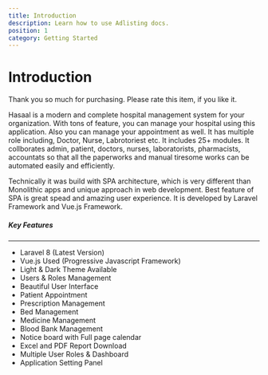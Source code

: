 ```yaml
---
title: Introduction
description: Learn how to use Adlisting docs.
position: 1
category: Getting Started
---
```


# Introduction

Thank you so much for purchasing. Please rate this item, if you like it.

Hasaal is a modern and complete hospital management system for your organization. With tons of feature, you can manage your hospital using this application. Also you can manage your appointment as well. It has multiple role including, Doctor, Nurse, Labrotoriest etc. It includes 25+ modules. It collborates admin, patient, doctors, nurses, laboratorists, pharmacists, accountats so that all the paperworks and manual tiresome works can be automated easily and efficiently.

Technically it was build with SPA architecture, which is very different than Monolithic apps and unique approach in web development. Best feature of SPA is great spead and amazing user experience. It is developed by Laravel Framework and Vue.js Framework.

##### Key Features

---

- Laravel 8 (Latest Version)
- Vue.js Used (Progressive Javascript Framework)
- Light & Dark Theme Available
- Users & Roles Management
- Beautiful User Interface
- Patient Appointment
- Prescription Management
- Bed Management
- Medicine Management
- Blood Bank Management
- Notice board with Full page calendar
- Excel and PDF Report Download
- Multiple User Roles & Dashboard
- Application Setting Panel
